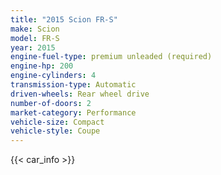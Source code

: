 ```yaml
---
title: "2015 Scion FR-S"
make: Scion
model: FR-S
year: 2015
engine-fuel-type: premium unleaded (required)
engine-hp: 200
engine-cylinders: 4
transmission-type: Automatic
driven-wheels: Rear wheel drive
number-of-doors: 2
market-category: Performance
vehicle-size: Compact
vehicle-style: Coupe
---
```


{{< car_info >}}
